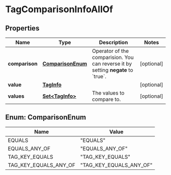 

# TagComparisonInfoAllOf


## Properties

| Name | Type | Description | Notes |
|------------ | ------------- | ------------- | -------------|
|**comparison** | [**ComparisonEnum**](#ComparisonEnum) | Operator of the comparision. You can reverse it by setting **negate** to &#x60;true&#x60;. |  [optional] |
|**value** | [**TagInfo**](TagInfo.md) |  |  [optional] |
|**values** | [**Set&lt;TagInfo&gt;**](TagInfo.md) | The values to compare to. |  [optional] |



## Enum: ComparisonEnum

| Name | Value |
|---- | -----|
| EQUALS | &quot;EQUALS&quot; |
| EQUALS_ANY_OF | &quot;EQUALS_ANY_OF&quot; |
| TAG_KEY_EQUALS | &quot;TAG_KEY_EQUALS&quot; |
| TAG_KEY_EQUALS_ANY_OF | &quot;TAG_KEY_EQUALS_ANY_OF&quot; |



